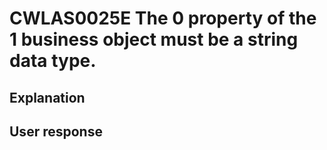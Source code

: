 # CWLAS0025E The 0 property of the 1 business object must be a string data type.

## Explanation

## User response
